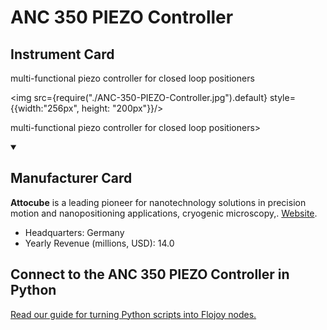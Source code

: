 
# ANC 350 PIEZO Controller

## Instrument Card

<div className="flex">

<div>

multi-functional piezo controller for closed loop positioners

</div>

<img src={require("./ANC-350-PIEZO-Controller.jpg").default} style={{width:"256px", height: "200px"}}/>

</div>

multi-functional piezo controller for closed loop positioners>

<details open>
<summary><h2>Manufacturer Card</h2></summary>

**Attocube** is a leading pioneer for nanotechnology solutions in precision motion and nanopositioning applications, cryogenic microscopy,. <a href="https://www.attocube.com/en">Website</a>.

<ul>
  <li>Headquarters: Germany</li>
  <li>Yearly Revenue (millions, USD): 14.0</li>
</ul>
</details>

## Connect to the ANC 350 PIEZO Controller in Python

[Read our guide for turning Python scripts into Flojoy nodes.](https://docs.flojoy.ai/custom-nodes/creating-custom-node/)



